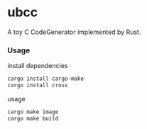 # ubcc
A toy C CodeGenerator implemented by Rust.


### Usage
install dependencies
```sh
cargo install cargo-make
cargo install cross
```

usage
```sh
cargo make image
cargo make build
```
